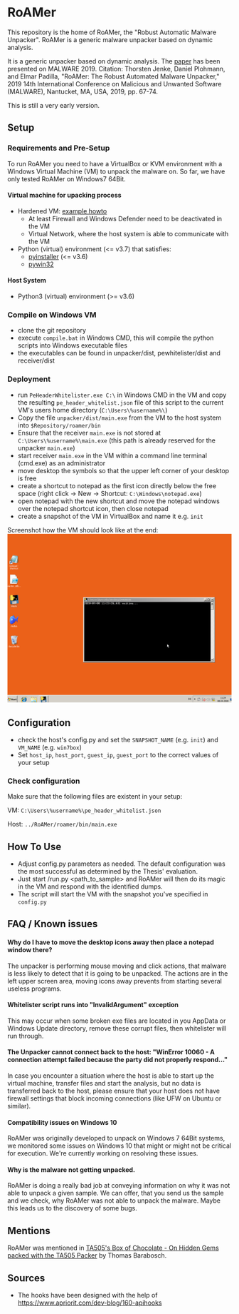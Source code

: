 # RoAMer

This repository is the home of RoAMer, the "Robust Automatic Malware Unpacker". RoAMer is a generic malware unpacker based on dynamic analysis.

It is a generic unpacker based on dynamic analysis. The [paper](https://github.com/fkie-cad/RoAMer/blob/master/roamer.pdf) has been presented on MALWARE 2019.
Citation: Thorsten Jenke, Daniel Plohmann, and Elmar Padilla, "RoAMer: The Robust Automated Malware Unpacker," 2019 14th International Conference on Malicious and Unwanted Software (MALWARE), Nantucket, MA, USA, 2019, pp. 67-74.

This is still a very early version. 

## Setup
### Requirements and Pre-Setup
To run RoAMer you need to have a VirtualBox or KVM environment with a Windows Virtual Machine (VM) to unpack the malware on. So far, we have only tested RoAMer on Windows7 64Bit.

#### Virtual machine for upacking process
* Hardened VM: [example howto](https://byte-atlas.blogspot.com/2017/02/hardening-vbox-win7x64.html)
  * At least Firewall and Windows Defender need to be deactivated in the VM
  * Virtual Network, where the host system is able to communicate with the VM
* Python (virtual) environment (<= v3.7) that satisfies:
  * [pyinstaller](https://pypi.org/project/PyInstaller/) (<= v3.6)
  * [pywin32](https://pypi.org/project/pywin32/)

#### Host System
* Python3 (virtual) environment (>= v3.6)

### Compile on Windows VM
* clone the git repository
* execute `compile.bat` in Windows CMD, this will compile the python scripts into Windows executable files
* the executables can be found in unpacker/dist, pewhitelister/dist and receiver/dist

### Deployment
* run `PeHeaderWhitelister.exe C:\` in Windows CMD in the VM and copy the resulting `pe_header_whitelist.json` file of this script to the current VM's users home directory (`C:\Users\%username%\`)
* Copy the file `unpacker/dist/main.exe` from the VM to the host system into `$Repository/roamer/bin`
* Ensure that the receiver `main.exe` is not stored at `C:\Users\%username%\main.exe` (this path is already reserved for the unpacker `main.exe`)
* start receiver `main.exe` in the VM within a command line terminal (cmd.exe) as an administrator
* move desktop the symbols so that the upper left corner of your desktop is free
* create a shortcut to notepad as the first icon directly below the free space (right click -> New -> Shortcut: `C:\Windows\notepad.exe`)
* open notepad with the new shortcut and move the notepad windows over the notepad shortcut icon, then close notepad
* create a snapshot of the VM in VirtualBox and name it e.g. `init`

Screenshot how the VM should look like at the end:
![Screenshot of vm](screenshot_desktop.png)

## Configuration
* check the host's config.py and set the `SNAPSHOT_NAME` (e.g. `init`) and `VM_NAME` (e.g. `win7box`)
* Set `host_ip`, `host_port`, `guest_ip`, `guest_port` to the correct values of your setup

### Check configuration
Make sure that the following files are existent in your setup:

VM:
  `C:\Users\%username%\pe_header_whitelist.json`

Host:
  `../RoAMer/roamer/bin/main.exe`

## How To Use
* Adjust config.py parameters as needed. The default configuration was the most successful as determined by the Thesis' evaluation.
* Just start /run.py <path_to_sample> and RoAMer will then do its magic in the VM and respond with the identified dumps.
 * The script will start the VM with the snapshot you've specified in `config.py`

## FAQ / Known issues
#### Why do I have to move the desktop icons away then place a notepad window there?
The unpacker is performing mouse moving and click actions, that malware is less likely to detect that it is going to be unpacked. The actions are in the left upper screen area, moving icons away prevents from starting several useless programs.

#### Whitelister script runs into "InvalidArgument" exception
This may occur when some broken exe files are located in you AppData or Windows Update directory, remove these corrupt files, then whitelister will run through.

#### The Unpacker cannot connect back to the host: "WinError 10060 - A connection attempt failed because the party did not properly respond..."

In case you encounter a situation where the host is able to start up the virtual machine, transfer files and start the analysis, but no data is transferred back to the host, please ensure that your host does not have firewall settings that block incoming connections (like UFW on Ubuntu or similar).

#### Compatibility issues on Windows 10
RoAMer was originally developed to unpack on Windows 7 64Bit systems, we monitored some issues on Windows 10 that might or might not be critical for execution. We're currently working on resolving these issues.

#### Why is the malware not getting unpacked.
RoAMer is doing a really bad job at conveying information on why it was not able to unpack a given sample. We can offer, that you send us the sample and we check, why RoAMer was not able to unpack the malware. Maybe this leads us to the discovery of some bugs.

## Mentions
RoAMer was mentioned in [TA505's Box of Chocolate - On Hidden Gems packed with the TA505 Packer](https://www.telekom.com/en/blog/group/article/cybersecurity-ta505-s-box-of-chocolate-597672) by Thomas Barabosch.

## Sources
* The hooks have been designed with the help of  https://www.apriorit.com/dev-blog/160-apihooks
